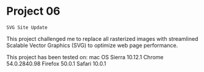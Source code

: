 #	Project 06
	SVG Site Update
	

This project challenged me to replace all rasterized images with streamlined Scalable Vector Graphics (SVG) to optimize web page performance.

This project has been tested on:
mac OS Sierra 10.12.1
Chrome 54.0.2840.98
Firefox 50.0.1
Safari 10.0.1

